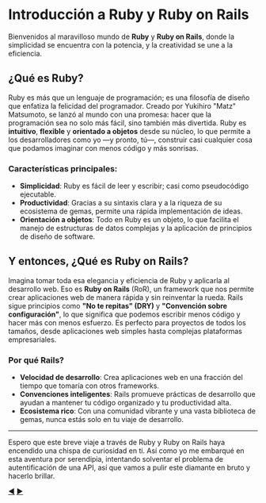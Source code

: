 # Introducción a Ruby y Ruby on Rails

Bienvenidos al maravilloso mundo de **Ruby** y **Ruby on Rails**, donde la simplicidad se encuentra con la potencia, y la creatividad se une a la eficiencia. 

## ¿Qué es Ruby?

Ruby es más que un lenguaje de programación; es una filosofía de diseño que enfatiza la felicidad del programador. Creado por Yukihiro "Matz" Matsumoto, se lanzó al mundo con una promesa: hacer que la programación sea no solo más fácil, sino también más divertida. Ruby es **intuitivo**, **flexible** y **orientado a objetos** desde su núcleo, lo que permite a los desarrolladores como yo —y pronto, tú—, construir casi cualquier cosa que podamos imaginar con menos código y más sonrisas.

### Características principales:
- **Simplicidad**: Ruby es fácil de leer y escribir; casi como pseudocódigo ejecutable.
- **Productividad**: Gracias a su sintaxis clara y a la riqueza de su ecosistema de gemas, permite una rápida implementación de ideas.
- **Orientación a objetos**: Todo en Ruby es un objeto, lo que facilita el manejo de estructuras de datos complejas y la aplicación de principios de diseño de software.

## Y entonces, ¿Qué es Ruby on Rails?

Imagina tomar toda esa elegancia y eficiencia de Ruby y aplicarla al desarrollo web. Eso es **Ruby on Rails** (RoR), un framework que nos permite crear aplicaciones web de manera rápida y sin reinventar la rueda. Rails sigue principios como **"No te repitas" (DRY)** y **"Convención sobre configuración"**, lo que significa que podemos escribir menos código y hacer más con menos esfuerzo. Es perfecto para proyectos de todos los tamaños, desde aplicaciones web simples hasta complejas plataformas empresariales.

### Por qué Rails?
- **Velocidad de desarrollo**: Crea aplicaciones web en una fracción del tiempo que tomaría con otros frameworks.
- **Convenciones inteligentes**: Rails promueve prácticas de desarrollo que ayudan a mantener tu código organizado y tu productividad alta.
- **Ecosistema rico**: Con una comunidad vibrante y una vasta biblioteca de gemas, nunca estás solo en tu viaje de desarrollo.

---

Espero que este breve viaje a través de Ruby y Ruby on Rails haya encendido una chispa de curiosidad en ti. Así como yo me embarqué en esta aventura por serendipia,
intentando solventar el problema de autentificación de una API, así que vamos a pulir este diamante en bruto y hacerlo brillar. 

[:arrow_backward:](README.md) [:arrow_forward:](01-Introduccion.md)

